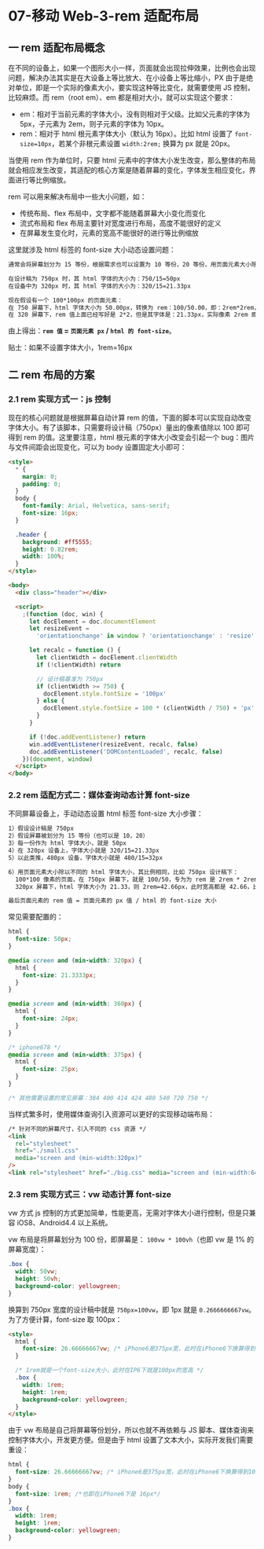 # 07-移动 Web-3-rem 适配布局

## 一 rem 适配布局概念

在不同的设备上，如果一个图形大小一样，页面就会出现拉伸效果，比例也会出现问题，解决办法其实是在大设备上等比放大、在小设备上等比缩小，PX 由于是绝对单位，即是一个实际的像素大小，要实现这种等比变化，就需要使用 JS 控制，比较麻烦。而 rem（root em）、em 都是相对大小，就可以实现这个要求：

- em：相对于当前元素的字体大小，没有则相对于父级。比如父元素的字体为 5px，子元素为 2em，则子元素的字体为 10px。
- rem：相对于 html 根元素字体大小（默认为 16px）。比如 html 设置了 `font-size=10px`，若某个非根元素设置 `width:2rem;` 换算为 px 就是 20px。

当使用 rem 作为单位时，只要 html 元素中的字体大小发生改变，那么整体的布局就会相应发生改变，其适配的核心方案是随着屏幕的变化，字体发生相应变化，界面进行等比例缩放。

rem 可以用来解决布局中一些大小问题，如：

- 传统布局、flex 布局中，文字都不能随着屏幕大小变化而变化
- 流式布局和 flex 布局主要针对宽度进行布局，高度不能很好的定义
- 在屏幕发生变化时，元素的宽高不能很好的进行等比例缩放

这里就涉及 html 标签的 font-size 大小动态设置问题：

```txt
通常会将屏幕划分为 15 等份，根据需求也可以设置为 10 等份，20 等份，用页面元素大小除以不同的 html 字体大小，会发现其比例相同：

在设计稿为 750px 时，其 html 字体的大小为：750/15=50px
在设备中为 320px 时，其 html 字体的大小为：320/15=21.33px

现在假设有一个 100*100px 的页面元素：
在 750 屏幕下，html 字体大小为 50.00px，转换为 rem：100/50.00，即：2rem*2rem，宽高比例是 1 比 1
在 320 屏幕下，rem 值上面已经写好是 2*2，但是其字体是：21.33px，实际像素 2rem 即：42.66px * 42.66px，宽高比例没变！
```

由上得出：**`rem 值` = `页面元素 px` / `html 的 font-size`**。

贴士：如果不设置字体大小，1rem=16px

## 二 rem 布局的方案

### 2.1 rem 实现方式一：js 控制

现在的核心问题就是根据屏幕自动计算 rem 的值，下面的脚本可以实现自动改变字体大小。有了该脚本，只需要将设计稿（750px）量出的像素值除以 100 即可得到 rem 的值。这里要注意，html 根元素的字体大小改变会引起一个 bug：图片与文件间距会出现变化，可以为 body 设置固定大小即可：

```html
<style>
  * {
    margin: 0;
    padding: 0;
  }
  body {
    font-family: Arial, Helvetica, sans-serif;
    font-size: 16px;
  }

  .header {
    background: #ff5555;
    height: 0.82rem;
    width: 100%;
  }
</style>

<body>
  <div class="header"></div>

  <script>
    ;(function (doc, win) {
      let docElement = doc.documentElement
      let resizeEvent =
        'orientationchange' in window ? 'orientationchange' : 'resize'

      let recalc = function () {
        let clientWidth = docElement.clientWidth
        if (!clientWidth) return

        // 设计稿基准为 750px
        if (clientWidth >= 750) {
          docElement.style.fontSize = '100px'
        } else {
          docElement.style.fontSize = 100 * (clientWidth / 750) + 'px'
        }
      }

      if (!doc.addEventListener) return
      win.addEventListener(resizeEvent, recalc, false)
      doc.addEventListener('DOMContentLoaded', recalc, false)
    })(document, window)
  </script>
</body>
```

### 2.2 rem 适配方式二：媒体查询动态计算 font-size

不同屏幕设备上，手动动态设置 html 标签 font-size 大小步骤：

```txt
1）假设设计稿是 750px
2）假设屏幕被划分为 15 等份（也可以是 10，20）
3）每一份作为 html 字体大小，就是 50px
4）在 320px 设备上，字体大小就是 320/15=21.33px
5）以此类推，480px 设备，字体大小就是 480/15=32px

6）用页面元素大小除以不同的 html 字体大小，其比例相同，比如 750px 设计稿下：
  100*100 像素的页面，在 750px 屏幕下，就是 100/50，专为为 rem 是 2rem * 2rem 比例是 1 比 1
  320px 屏幕下，html 字体大小为 21.33，则 2rem=42.66px，此时宽高都是 42.66，比例仍然是 1 比 1

最后页面元素的 rem 值 = 页面元素的 px 值 / html 的 font-size 大小
```

常见需要配置的：

```css
html {
  font-size: 50px;
}

@media screen and (min-width: 320px) {
  html {
    font-size: 21.3333px;
  }
}

@media screen and (min-width: 360px) {
  html {
    font-size: 24px;
  }
}

/* iphone678 */
@media screen and (min-width: 375px) {
  html {
    font-size: 25px;
  }
}

/* 其他需要设置的常见屏幕：384 400 414 424 480 540 720 750 */
```

当样式繁多时，使用媒体查询引入资源可以更好的实现移动端布局：

```html
/* 针对不同的屏幕尺寸，引入不同的 css 资源 */
<link
  rel="stylesheet"
  href="./small.css"
  media="screen and (min-width:320px)"
/>
<link rel="stylesheet" href="./big.css" media="screen and (min-width:640px)" />
```

### 2.3 rem 实现方式三：vw 动态计算 font-size

vw 方式 js 控制的方式更加简单，性能更高，无需对字体大小进行控制，但是只兼容 iOS8、Android4.4 以上系统。

vw 布局是将屏幕划分为 100 份，即屏幕是： `100vw * 100vh`（也即 vw 是 1% 的屏幕宽度）：

```css
.box {
  width: 50vw;
  height: 50vh;
  background-color: yellowgreen;
}
```

换算到 750px 宽度的设计稿中就是 `750px=100vw`，即 1px 就是 `0.2666666667vw`。为了方便计算，font-size 取 100px：

```html
<style>
  html {
    font-size: 26.66666667vw; /* iPhone6是375px宽，此时在iPhone6下换算得到100px */
  }

  /* 1rem就是一个font-size大小，此时在IP6下就是100px的宽高 */
  .box {
    width: 1rem;
    height: 1rem;
    background-color: yellowgreen;
  }
</style>
```

由于 vw 布局是自己将屏幕等份划分，所以也就不再依赖与 JS 脚本、媒体查询来控制字体大小，开发更方便。但是由于 html 设置了文本大小，实际开发我们需要重设：

```css
html {
  font-size: 26.66666667vw; /* iPhone6是375px宽，此时在iPhone6下换算得到100px */
}
body {
  font-size: 1rem; /*也即在iPhone6下是 16px*/
}
.box {
  width: 1rem;
  height: 1rem;
  background-color: yellowgreen;
}
```
